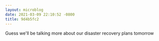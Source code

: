 ```yaml
---
layout: microblog
date: 2021-03-09 22:10:52 -0800
title: 9d4b5fc2
---
```

Guess we'll be talking more about our disaster recovery plans tomorrow
